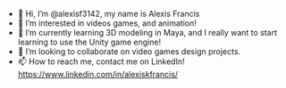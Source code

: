 - 👋 Hi, I’m @alexisf3142, my name is Alexis Francis
- 👀 I’m interested in videos games, and animation!
- 🌱 I’m currently learning 3D modeling in Maya, and I really want to start learning to use the Unity game engine!
- 💞️ I’m looking to collaborate on video games design projects.
- 📫 How to reach me, contact me on LinkedIn! https://www.linkedin.com/in/alexiskfrancis/

<!---
alexisf3142/alexisf3142 is a ✨ special ✨ repository because its `README.md` (this file) appears on your GitHub profile.
You can click the Preview link to take a look at your changes.
--->
